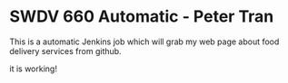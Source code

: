 # SWDV 660 Automatic - Peter Tran

This is a automatic Jenkins job which will grab my web page about food delivery services from github.

it is working!